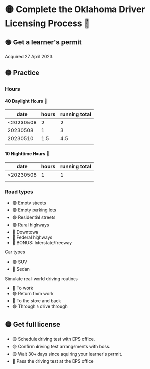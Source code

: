 # 🟡 Complete the Oklahoma Driver Licensing Process 🪪

## 🟢 Get a learner's permit
Acquired 27 April 2023.

## 🟡 Practice
### Hours
#### 40 Daylight Hours 🌄
|date|hours|running total|
|-|-|-|
|<20230508|2|2|
|20230508|1|3|
|20230510|1.5|4.5|
||||

#### 10 Nighttime Hours 🌃
|date|hours|running total|
|-|-|-|
|<20230508|1|1|
||||

### Road types

* 🟢 Empty streets
* 🟢 Empty parking lots
* 🟢 Residential streets
* 🟢 Rural highways
* 🔴 Downtown
* 🔴 Federal highways
* 🔴 BONUS: Interstate/freeway

Car types
* 🟢 SUV
* 🔴 Sedan

Simulate real-world driving routines
* 🔴 To work
* 🟢 Return from work
* 🔴 To the store and back
* 🟢 Through a drive through


## 🟡 Get full license
* 🟡 Schedule driving test with DPS office.
* 🟡 Confirm driving test arrangements with boss.
* 🟡 Wait 30+ days since aquiring your learner's permit.
* 🔴 Pass the driving test at the DPS office
